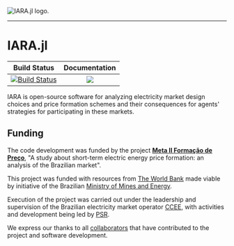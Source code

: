 <picture>
  <img alt="IARA.jl logo." src="https://psrenergy.github.io/IARA.jl/dev/assets/iara-logo.png">
</picture>

---

# IARA.jl

[build-img]: https://github.com/psrenergy/IARA.jl/actions/workflows/test.yml/badge.svg
[build-url]: https://github.com/psrenergy/IARA.jl/actions/workflows/test.yml

[docs-img]: https://img.shields.io/badge/docs-latest-blue.svg
[docs-url]: https://psrenergy.github.io/IARA.jl/dev/

| **Build Status** | **Documentation** |
|:-----------------:|:-----------------:|
| [![Build Status][build-img]][build-url] | [![][docs-img]][docs-url] |

IARA is open-source software for analyzing electricity market design choices and price formation schemes and their consequences for agents' strategies for participating in these markets.

## Funding 

The code development was funded by the project [**Meta II Formação de Preço**](https://www.meta2formacaodepreco.com.br/), "A study about short-term electric energy price formation: an analysis of the Brazilian market".

This project was funded with resources from [The World Bank](https://www.worldbank.org/) made viable by initiative of the Brazilian [Ministry of Mines and Energy](https://www.gov.br/mme/pt-br).

Execution of the project was carried out under the leadership and supervision of the Brazilian electricity market operator [CCEE](https://www.ccee.org.br/), with activities and development being led by [PSR](https://www.psr-inc.com/en/).

We express our thanks to all [collaborators](https://www.meta2formacaodepreco.com.br/colaboracoes) that have contributed to the project and software development.
